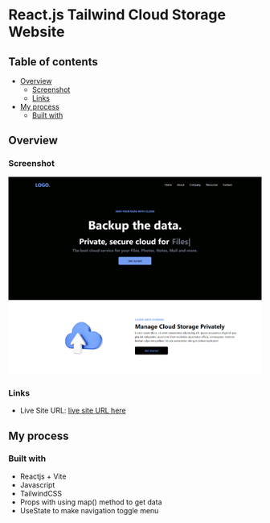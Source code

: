 # React.js Tailwind Cloud Storage Website

## Table of contents

- [Overview](#overview)
  - [Screenshot](#screenshot)
  - [Links](#links)
- [My process](#my-process)
  - [Built with](#built-with)

## Overview

### Screenshot

![Getting Started](./public/images/FireShot%20Capture%20196%20-%20Cloud%20Storage%20-%20guileless-lamington-f1ecd6.netlify.app.png)

### Links

- Live Site URL: [live site URL here](https://guileless-lamington-f1ecd6.netlify.app/)

## My process

### Built with

- Reactjs + Vite
- Javascript
- TailwindCSS
- Props with using map() method to get data
- UseState to make navigation toggle menu
